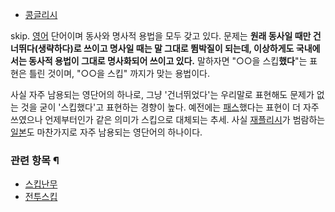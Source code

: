   * [콩글리시](%EC%BD%A9%EA%B8%80%EB%A6%AC%EC%8B%9C.md)  

skip. [영어](%EC%98%81%EC%96%B4.md) 단어이며 동사와 명사적 용법을 모두 갖고 있다. 문제는 **원래 동사일
때만 건너뛰다(생략하다)로 쓰이고 명사일 때는 말 그대로 뜀박질이 되는데, 이상하게도 국내에서는 동사적 용법이 그대로 명사화되어 쓰이고
있다.** 말하자면 "○○을 스킵**했다**"는 표현은 틀린 것이며, "○○을 스킵" 까지가 맞는 용법이다.

사실 자주 남용되는 영단어의 하나로, 그냥 '건너뛰었다'는 우리말로 표현해도 문제가 없는 것을 굳이 '스킵했다'고 표현하는 경향이 높다.
예전에는 [패스](%ED%8C%A8%EC%8A%A4.md)했다는 표현이 더 자주 쓰였으나 언제부터인가 같은 의미가 스킵으로 대체되는
추세. 사실 [재플리시](%EC%9E%AC%ED%94%8C%EB%A6%AC%EC%8B%9C.md)가 범람하는
[일본](%EC%9D%BC%EB%B3%B8.md)도 마찬가지로 자주 남용되는 영단어의 하나이다.

### 관련 항목 ¶

  * [스킵난무](%EC%8A%A4%ED%82%B5%EB%82%9C%EB%AC%B4.md)
  * [전투스킵](%EC%A0%84%ED%88%AC%EC%8A%A4%ED%82%B5.md)

